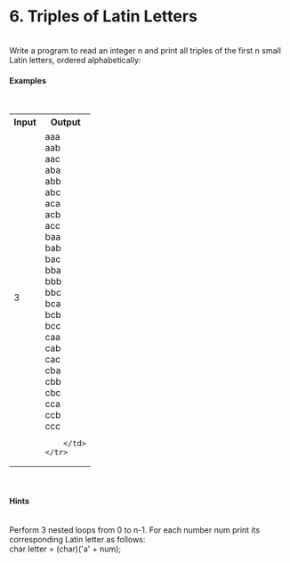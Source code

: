 <h1>6.	Triples of Latin Letters</h1>
</br>
Write a program to read an integer n and print all triples of the first n small Latin letters, ordered alphabetically:
</br>
<h4>Examples</h4>
</br>
<table>
	<tr>
		<th>Input</th>
		<th>Output</th>
	</tr>
	<tr>
		<td>
			3
		</td>
		<td>
			aaa</br>
			aab</br>
			aac</br>
			aba</br>
			abb</br>
			abc</br>
			aca</br>
			acb</br>
			acc</br>
			baa</br>
			bab</br>
			bac</br>
			bba</br>
			bbb</br>
			bbc</br>
			bca</br>
			bcb</br>
			bcc</br>
			caa</br>
			cab</br>
			cac</br>
			cba</br>
			cbb</br>
			cbc</br>
			cca</br>
			ccb</br>
			ccc

		</td>
	</tr>
</table>

</br>
<h4>Hints</h4>
</br>
Perform 3 nested loops from 0 to n-1. For each number num print its corresponding Latin letter as follows:
</br>
char letter = (char)('a' + num);
